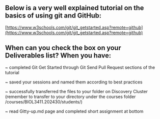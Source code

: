 ## Below is a very well explained tutorial on the basics of using git and GitHub:

[https://www.w3schools.com/git/git_getstarted.asp?remote=github](https://www.w3schools.com/git/git_getstarted.asp?remote=github)

## When can you check the box on your Deliverables list? When you have:

~ completed Git Get Started through Git Send Pull Request sections of the tutorial

~ saved your sessions and named them according to best practices

~ successfully transferred the files to your folder on Discovery Cluster (remember to transfer to your directory under the courses folder /courses/BIOL3411.202430/students/<username>)

~ read Gitty-up.md page and completed short assignment at bottom
